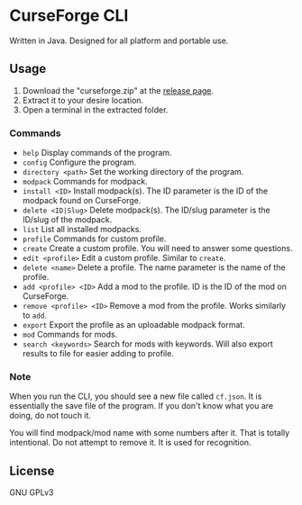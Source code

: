 # CurseForge CLI
Written in Java. Designed for all platform and portable use.
## Usage
1. Download the "curseforge.zip" at the [release page](https://github.com/North-West-Wind/CurseForge-CLI/releases/latest).
2. Extract it to your desire location.
3. Open a terminal in the extracted folder.

### Commands
- `help` Display commands of the program.
- `config` Configure the program.
 - `directory <path>` Set the working directory of the program.
- `modpack` Commands for modpack.
 - `install <ID>` Install modpack(s). The ID parameter is the ID of the modpack found on CurseForge.
 - `delete <ID|Slug>` Delete modpack(s). The ID/slug parameter is the ID/slug of the modpack.
 - `list` List all installed modpacks.
- `profile` Commands for custom profile.
 - `create` Create a custom profile. You will need to answer some questions.
 - `edit <profile>` Edit a custom profile. Similar to `create`.
 - `delete <name>` Delete a profile. The name parameter is the name of the profile.
 - `add <profile> <ID>` Add a mod to the profile. ID is the ID of the mod on CurseForge.
 - `remove <profile> <ID>` Remove a mod from the profile. Works similarly to `add`.
 - `export` Export the profile as an uploadable modpack format.
- `mod` Commands for mods.
 - `search <keywords>` Search for mods with keywords. Will also export results to file for easier adding to profile.

### Note
When you run the CLI, you should see a new file called `cf.json`. It is essentially the save file of the program. If you don't know what you are doing, do not touch it.

You will find modpack/mod name with some numbers after it. That is totally intentional. Do not attempt to remove it. It is used for recognition.

## License
GNU GPLv3